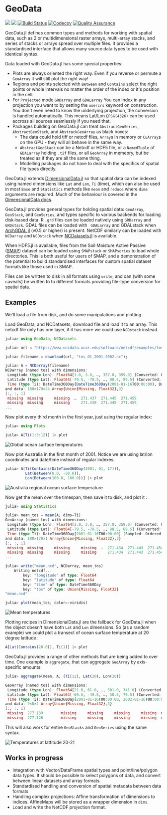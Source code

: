 # GeoData

[![](https://img.shields.io/badge/docs-stable-blue.svg)](https://rafaqz.github.io/GeoData.jl/stable)
[![](https://img.shields.io/badge/docs-dev-blue.svg)](https://rafaqz.github.io/GeoData.jl/dev)
[![Build Status](https://travis-ci.org/rafaqz/GeoData.jl.svg?branch=master)](https://travis-ci.org/rafaqz/GeoData.jl)
[![Codecov](https://codecov.io/gh/rafaqz/GeoData.jl/branch/master/graph/badge.svg)](https://codecov.io/gh/rafaqz/GeoData.jl)
[![Quality Assurance](https://img.shields.io/badge/GeoData.jl-%F0%9F%8C%A2-aqua.svg)](https://github.com/rafaqz/GeoData.jl)

GeoData.jl defines common types and methods for working with spatial data,
such as 2 or multidimensional raster arrays, multi-array stacks, and series of
stacks or arrays spread over multiple files. It provides a standardised
interface that allows many source data types to be used with identical syntax.

Data loaded with GeoData.jl has some special properties:

- Plots are always oriented the right way. Even if you reverse or permute a `GeoArray` it will still plot the right way!
- Regions and points selected with `Between` and `Contains` select the right points or whole intervals 
  no matter the order of the index or it's position in the cell.
- For `Projected` mode `GRDarray` and `GDALarray` You can index in any projection you want to by setting the 
  `usercrs` keyword on construction. You don't even need to know the underlying projection, the conversion is 
  handled automatically. This means Lat/Lon `EPSG(4326)` can be used accross all sources seamlessly if you need that.
- Packages building on GeoData.jl can treat `AbstractGeoSeries`, `AbstractGeoStack`, and `AbstrackGeoArray`
  as black boxes:
  - The data could hold tiff or netcdf files, `Array`s in memory or `CuArray`s on the GPU - they
    will all behave in the same way.
  - `AbstractGeoStack` can be a Netcdf or HDF5 file, or a `NamedTuple` of `GDALarray` holding `.tif` files,
    or all `GeoArray` in memeory, but be treated as if they are all the same thing.
  - Modelling packages do not have to deal with the specifics of spatial file types directly.
  

GeoData.jl extends
[DimensionalData.jl](https://github.com/rafaqz/DimensionalData.jl) so that
spatial data can be indexed using named dimensions like `Lat` and `Lon`, `Ti`
(time), which can also be used in most `Base` and `Statistics` methods like
`mean` and `reduce` where `dims` arguments are required. Much of the behaviour
is covered in the [DimensionalData
docs](https://rafaqz.github.io/DimensionalData.jl/stable/).

GeoData.jl provides general types for holding spatial data: `GeoArray`, `GeoStack`, 
and `GeoSeries`, and types specific to various backends for loading disk-based data.
R `.grd` files can be loaded natively using `GRDarray` and `GRDstack`. 
GDAL files can be loaded with ` GDALarray` and GDALstack when 
[ArchGDAL.jl](https://github.com/yeesian/ArchGDAL.jl) (v0.5 or higher) is present. 
NetCDF similarly can be loaded with `NCDarray` and `NCDstack` when
[NCDatasets.jl](https://github.com/Alexander-Barth/NCDatasets.jl) is available.

When HDF5.jl is available, files from the Soil Moisture Active Passive
([SMAP](https://smap.jpl.nasa.gov/)) dataset can be loaded using `SMAPstack`
or `SMAPseries` to load whole directories. This is both useful for users of
SMAP, and a demonstration of the potential to build standardised interfaces 
for custom spatial dataset formats like those used in SMAP.

Files can be written to disk in all formats using `write`, and can (with some caveats)
be written to to different formats providing file-type conversion for spatial data.

## Examples

We'll load a file from disk, and do some manipulations and plotting.

Load GeoData, and NCDatasets, download file and load it to 
an array. This netcdf file only has one layer, if it has more we 
could use `NCDstack` instead.

```julia
julia> using GeoData, NCDatasets

julia> url = "https://www.unidata.ucar.edu/software/netcdf/examples/tos_O1_2001-2002.nc";

julia> filename = download(url, "tos_O1_2001-2002.nc");

julia> A = NCDarray(filename)
NCDarray (named tos) with dimensions:
 Longitude (type Lon): Float64[1.0, 3.0, …, 357.0, 359.0] (Converted: Ordered Regular Intervals)
 Latitude (type Lat): Float64[-79.5, -78.5, …, 88.5, 89.5] (Converted: Ordered Regular Intervals)
 Time (type Ti): DateTime360Day[DateTime360Day(2001-01-16T00:00:00), DateTime360Day(2001-02-16T00:00:00), …, DateTime360Day(2002-11-16T00:00:00), DateTime360Day(2002-12-16T00:00:00)] (Sampled: Ordered Irregular Intervals)
and data: 180×170×24 Array{Union{Missing, Float32},3}
[:, :, 1]
 missing  missing     missing  …  271.437  271.445  271.459
 missing  missing     missing     271.438  271.445  271.459
...
```

Now plot every third month in the first year, just using the regular index:

```julia
julia> using Plots

juila> A[Ti(1:3:12)] |> plot
```

![Global ocean surface temperatures](https://raw.githubusercontent.com/rafaqz/GeoData.jl/media/four_pane_map.png)

Now plot Australia in the first month of 2001. Notice we are using lat/lon coordinates 
and date/time instead of regular indexes:

```julia
julia> A[Ti(Contains(DateTime360Day(2001, 01, 17))), 
         Lat(Between(0.0, -50.0)), 
         Lon(Between(100.0, 160.0))] |> plot
```

![Australia regional ocean surface temperature](https://raw.githubusercontent.com/rafaqz/GeoData.jl/media/aus.png)

Now get the mean over the timespan, then save it to disk, and plot it :

```julia
julia> using Statistics

julia> mean_tos = mean(A; dims=Ti)
GeoArray (named tos) with dimensions:
 Longitude (type Lon): Float64[1.0, 3.0, …, 357.0, 359.0] (Converted: Ordered Regular Intervals)
 Latitude (type Lat): Float64[-79.5, -78.5, …, 88.5, 89.5] (Converted: Ordered Regular Intervals)
 Time (type Ti): DateTime360Day[2001-01-16T00:00:00] (Sampled: Ordered Irregular Intervals)
and data: 180×170×1 Array{Union{Missing, Float32},3}
[:, :, 1]
 missing  missing     missing     missing  …  271.434  271.443  271.454
 missing  missing     missing     missing     271.434  271.443  271.454
...

julia> write("mean.ncd", NCDarray, mean_tos)
    Writing netcdf...
        key: "longitude" of type: Float64
        key: "latitude" of type: Float64
        key: "time" of type: DateTime360Day
        key: "tos" of type: Union{Missing, Float32}
"mean.ncd"

julia> plot(mean_tos; color=:viridis) 
```

![Mean temperatures](https://raw.githubusercontent.com/rafaqz/GeoData.jl/media/mean.png)

Plotting recipes in DimensionalData.jl are the fallback for GedData.jl when 
the object doesn't have both `Lat` and `Lon` dimensions. So (as a random example) we 
could plot a transect of ocean surface temperature at 20 degree latitude :

```julia
A[Lat(Contains(20.0)), Ti(1)] |> plot
```

GeoData.jl provides a range of other methods that are being added to over time.
One example is `aggregate`, that can aggregate `GeoArray` by axis-specific amounts:

```julia
julia> aggregate(mean, A, (Ti(12), Lat(20), Lon(20))

GeoArray (named tos) with dimensions:
 Longitude (type Lon): Float64[21.0, 61.0, …, 301.0, 341.0] (Converted: Ordered Regular Intervals)
 Latitude (type Lat): Float64[-69.5, -49.5, …, 50.5, 70.5] (Converted: Ordered Regular Intervals)
 Time (type Ti): DateTime360Day[2001-01-16T00:00:00, 2002-01-16T00:00:00] (Sampled: Ordered Irregular Intervals)
and data: 9×8×2 Array{Union{Missing, Float32},3}
[:, :, 1]
 missing  277.139        missing     missing     missing     missing  missing  missing
 missing  277.126        missing     missing     missing     missing  missing  missing
```

This will also work for entire `GeoStacks` and `GeoSeries` using the same syntax.



![Temperatures at lattitude 20-21](https://raw.githubusercontent.com/rafaqz/GeoData.jl/media/lat_20.png)


## Works in progress

- Integration with Vector/DataFrame spatial types and point/line/polygon data
  types. It should be possible to select polygons of data, and convert between
  linear datasets and array formats.
- Standardised handling and conversion of spatial metadata between data formats
- Handling complex projections: Affine transformation of dimensions to indices.
  AffineMaps will be stored as a wrapper dimension in `dims`.
- Load and write the NetCDF projection format.

